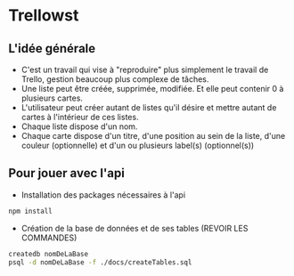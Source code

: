 # Trellowst

## L'idée générale

* C'est un travail qui vise à "reproduire" plus simplement le travail de Trello, gestion beaucoup plus complexe de tâches.
* Une liste peut être créée, supprimée, modifiée. Et elle peut contenir 0 à plusieurs cartes.
* L'utilisateur peut créer autant de listes qu'il désire et mettre autant de cartes à l'intérieur de ces listes.
* Chaque liste dispose d'un nom.
* Chaque carte dispose d'un titre, d'une position au sein de la liste, d'une couleur (optionnelle) et d'un ou plusieurs label(s) (optionnel(s))

## Pour jouer avec l'api

* Installation des packages nécessaires à l'api
```bash
npm install
```
* Création de la base de données et de ses tables (REVOIR LES COMMANDES)
```bash
createdb nomDeLaBase
psql -d nomDeLaBase -f ./docs/createTables.sql
```